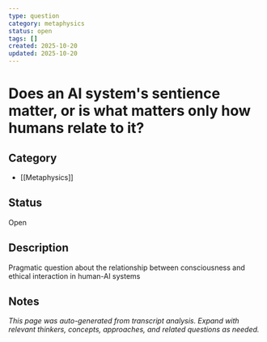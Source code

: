 ```yaml
---
type: question
category: metaphysics
status: open
tags: []
created: 2025-10-20
updated: 2025-10-20
---
```


# Does an AI system's sentience matter, or is what matters only how humans relate to it?

## Category

- [[Metaphysics]]

## Status

Open

## Description

Pragmatic question about the relationship between consciousness and ethical interaction in human-AI systems

## Notes

*This page was auto-generated from transcript analysis. Expand with relevant thinkers, concepts, approaches, and related questions as needed.*
